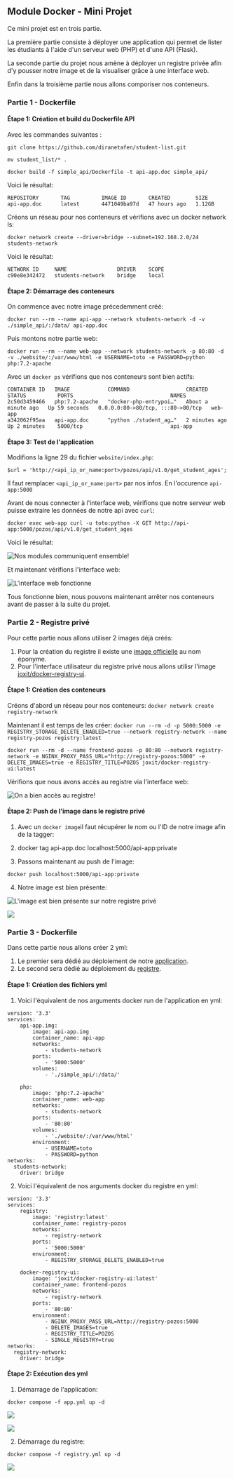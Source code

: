 ## Module Docker - Mini Projet

Ce mini projet est en trois partie.

La première partie consiste à déployer une application qui permet de lister les étudiants à l'aide d'un serveur web (PHP) et d'une API (Flask).

La seconde partie du projet nous amène à déployer un registre privée afin d'y pousser notre image et de la visualiser grâce à une interface web.

Enfin dans la troisième partie nous allons comporiser nos conteneurs.

### Partie 1 - Dockerfile

#### Étape 1: Création et build du Dockerfile API

Avec les commandes suivantes :

`git clone https://github.com/diranetafen/student-list.git`

`mv student_list/* .`

`docker build -f simple_api/Dockerfile -t api-app.doc simple_api/`

Voici le résultat:

```
REPOSITORY       TAG          IMAGE ID       CREATED        SIZE
api-app.doc      latest       4471049ba97d   47 hours ago   1.12GB
```

Créons un réseau pour nos conteneurs et vérifions avec un docker network ls:

`docker network create --driver=bridge --subnet=192.168.2.0/24 students-network`

Voici le résultat:

```
NETWORK ID     NAME                DRIVER    SCOPE
c90e8e342472   students-network    bridge    local
```

#### Étape 2: Démarrage des conteneurs

On commence avec notre image précedemment créé:

`docker run --rm --name api-app --network students-network -d -v ./simple_api/:/data/ api-app.doc`

Puis montons notre partie web:

`docker run --rm --name web-app --network students-network -p 80:80 -d -v ./website/:/var/www/html -e USERNAME=toto -e PASSWORD=python php:7.2-apache`

Avec un `docker ps` vérifions que nos conteneurs sont bien actifs:

```
CONTAINER ID   IMAGE            COMMAND                  CREATED              STATUS          PORTS                               NAMES
2c50d3459466   php:7.2-apache   "docker-php-entrypoi…"   About a minute ago   Up 59 seconds   0.0.0.0:80->80/tcp, :::80->80/tcp   web-app
a342062f95aa   api-app.doc      "python ./student_ag…"   2 minutes ago        Up 2 minutes    5000/tcp                            api-app
```

#### Étape 3: Test de l'application

Modifions la ligne 29 du fichier `website/index.php`:

```
$url = 'http://<api_ip_or_name:port>/pozos/api/v1.0/get_student_ages';
```

Il faut remplacer `<api_ip_or_name:port>` par nos infos. En l'occurence `api-app:5000`

Avant de nous connecter à l'interface web, vérifions que notre serveur web puisse extraire les données de notre api avec `curl`:

`docker exec web-app curl -u toto:python -X GET http://api-app:5000/pozos/api/v1.0/get_student_ages`

Voici le résultat:

![Nos modules communiquent ensemble!](./screens/curl.png)

Et maintenant vérifions l'interface web:

![L'interface web fonctionne](./screens/web-app.png)

Tous fonctionne bien, nous pouvons maintenant arrêter nos conteneurs avant de passer à la suite du projet.

### Partie 2 - Registre privé

Pour cette partie nous allons utiliser 2 images déjà créés:

1. Pour la création du registre il existe une [image officielle](https://hub.docker.com/_/registry) au nom éponyme.
2. Pour l'interface utilisateur du registre privé nous allons utilisr l'image [joxit/docker-registry-ui](https://hub.docker.com/r/joxit/docker-registry-ui).

#### Étape 1: Création des conteneurs

Créons d'abord un réseau pour nos conteneurs:
`docker network create registry-network`

Maintenant il est temps de les créer:
`docker run --rm -d -p 5000:5000 -e REGISTRY_STORAGE_DELETE_ENABLED=true --network registry-network --name registry-pozos registry:latest`

`docker run --rm -d --name frontend-pozos -p 80:80 --network registry-network -e NGINX_PROXY_PASS_URL="http://registry-pozos:5000" -e DELETE_IMAGES=true -e REGISTRY_TITLE=POZOS joxit/docker-registry-ui:latest`

Vérifions que nous avons accès au registre via l'interface web:

![On a bien accès au registre!](./screens/web-registry.png)

#### Étape 2: Push de l'image dans le registre privé

1. Avec un `docker image`il faut récupérer le nom ou l'ID de notre image afin de la tagger:

2. docker tag api-app.doc localhost:5000/api-app:private

3. Passons maintenant au push de l'image:

`docker push localhost:5000/api-app:private`

4. Notre image est bien présente:

![L'image est bien présente sur notre registre privé](./screens/proof-registry.png)

![](./screens/proof-registry-2.png)


### Partie 3 - Dockerfile

Dans cette partie nous allons créer 2 yml:

1. Le premier sera dédié au déploiement de notre [application]().
2. Le second sera dédié au déploiement du [registre]().

#### Étape 1: Création des fichiers yml

1. Voici l'équivalent de nos arguments docker run de l'application en yml:

```
version: '3.3'
services:
    api-app.img:
        image: api-app.img
        container_name: api-app
        networks:
            - students-network
        ports:
            - '5000:5000'
        volumes:
            - './simple_api/:/data/'
    
    php:
        image: 'php:7.2-apache'
        container_name: web-app
        networks: 
            - students-network
        ports:
            - '80:80'
        volumes:
            - './website/:/var/www/html'
        environment:
            - USERNAME=toto
            - PASSWORD=python
networks:
  students-network:
    driver: bridge
```

2. Voici l'équivalent de nos arguments docker du registre en yml:

```
version: '3.3'
services:
    registry:
        image: 'registry:latest'
        container_name: registry-pozos
        networks:
            - registry-network
        ports:
            - '5000:5000'
        environment:
            - REGISTRY_STORAGE_DELETE_ENABLED=true

    docker-registry-ui:
        image: 'joxit/docker-registry-ui:latest'
        container_name: frontend-pozos
        networks:
            - registry-network
        ports:
            - '80:80'
        environment:
            - NGINX_PROXY_PASS_URL=http://registry-pozos:5000
            - DELETE_IMAGES=true
            - REGISTRY_TITLE=POZOS
            - SINGLE_REGISTRY=true
networks:
  registry-network:
    driver: bridge
```

#### Étape 2: Exécution des yml

1. Démarrage de l'application: 

`docker compose -f app.yml up -d`

![](./screens/app.yml-proof.png)

![](./screens/web-app.png)

2. Démarrage du registre:

`docker compose -f registry.yml up -d`

![](./screens/registry.yml-proof.png)

